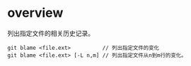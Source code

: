 # overview
列出指定文件的相关历史记录。

```
git blame <file.ext>          // 列出指定文件的变化
git blame <file.ext> [-L n,m] // 列出指定文件从n到m行的变化。
```